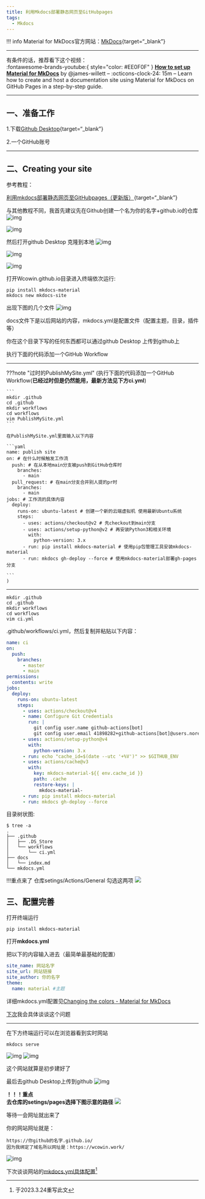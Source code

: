 ```yaml
---
title: 利用Mkdocs部署静态网页至GitHubpages
tags:
  - Mkdocs
---
```


!!! info
    Material for MkDocs官方网站：[MkDocs](https://www.mkdocs.org/){target=“_blank”}

---
有条件的话，推荐看下这个视频：  
:fontawesome-brands-youtube:{ style="color: #EE0F0F" }
__[How to set up Material for MkDocs]__ by @james-willett – :octicons-clock-24:
15m – Learn how to create and host a documentation site using Material for
MkDocs on GitHub Pages in a step-by-step guide.

  [How to set up Material for MkDocs]: https://www.youtube.com/watch?v=Q-YA_dA8C20

---

## 一、准备工作

1.下载[Github Desktop](https://github.com/desktop/desktop){target=“_blank”}

2.一个GitHub账号   


***
## 二、Creating your site

参考教程： 

[利用mkdocs部署静态网页至GitHubpages（更新版）](https://blog.csdn.net/m0_63203517/article/details/129755527?spm=1001.2014.3001.5501){target=“_blank”}

与其他教程不同，我首先建议先在Github创建一个名为你的名字+github.io的仓库
![img](https://s1.imagehub.cc/images/2024/02/02/5074a3e2b7284355e0f777fd9e621ee3.png)

![img](https://s1.imagehub.cc/images/2024/02/02/5c39f0c9754f067759497361524d2b95.png)  

然后打开github Desktop 克隆到本地
![img](https://s1.imagehub.cc/images/2024/02/02/5c06d33549ea0c4a1357697acc6f8f5d.png)

![img](https://s1.imagehub.cc/images/2024/02/02/f862b16316fa4ad0f727a0f656cc5cf1.png)

![img](https://s1.imagehub.cc/images/2024/02/02/6483c0b9ee144e0c1e035dccf3339991.png) 


打开Wcowin.github.io目录进入终端依次运行:
```
pip install mkdocs-material
mkdocs new mkdocs-site
```
出现下图的几个文件 
![img](https://s1.imagehub.cc/images/2024/02/02/140869d445e8c6dfd026e71e3ff0fc09.png)

docs文件下是以后网站的内容，mkdocs.yml是配置文件（配置主题，目录，插件等）

 你在这个目录下写的任何东西都可以通过github Desktop 上传到github上

执行下面的代码添加一个GitHub Workflow
***  
???note "过时的PublishMySite.yml"
    (执行下面的代码添加一个GitHub Workflow(**已经过时但是仍然能用，最新方法见下方ci.yml**)

    ``` 
    mkdir .github
    cd .github
    mkdir workflows
    cd workflows
    vim PublishMySite.yml
    ```

    在PublishMySite.yml里面输入以下内容

    ```yaml
    name: publish site
    on: # 在什么时候触发工作流
      push: # 在从本地main分支被push到GitHub仓库时
        branches:
          - main
      pull_request: # 在main分支合并别人提的pr时
        branches:
          - main
    jobs: # 工作流的具体内容
      deploy:
        runs-on: ubuntu-latest # 创建一个新的云端虚拟机 使用最新Ubuntu系统
        steps:
          - uses: actions/checkout@v2 # 先checkout到main分支
          - uses: actions/setup-python@v2 # 再安装Python3和相关环境
            with:
              python-version: 3.x
          - run: pip install mkdocs-material # 使用pip包管理工具安装mkdocs-material
          - run: mkdocs gh-deploy --force # 使用mkdocs-material部署gh-pages分支

    ```
    )
***  

``` 
mkdir .github
cd .github
mkdir workflows
cd workflows
vim ci.yml
```  

.github/workflows/ci.yml，然后复制并粘贴以下内容：  
```yaml
name: ci 
on:
  push:
    branches:
      - master 
      - main
permissions:
  contents: write
jobs:
  deploy:
    runs-on: ubuntu-latest
    steps:
      - uses: actions/checkout@v4
      - name: Configure Git Credentials
        run: |
          git config user.name github-actions[bot]
          git config user.email 41898282+github-actions[bot]@users.noreply.github.com
      - uses: actions/setup-python@v4
        with:
          python-version: 3.x
      - run: echo "cache_id=$(date --utc '+%V')" >> $GITHUB_ENV 
      - uses: actions/cache@v3
        with:
          key: mkdocs-material-${{ env.cache_id }}
          path: .cache
          restore-keys: |
            mkdocs-material-
      - run: pip install mkdocs-material 
      - run: mkdocs gh-deploy --force
```

目录树状图:
```
$ tree -a
.
├── .github
│   ├── .DS_Store
│   └── workflows
│       └── ci.yml
├── docs
│   └── index.md
└── mkdocs.yml
```


!!!重点来了
仓库setings/Actions/General  勾选这两项
![](https://s1.imagehub.cc/images/2024/02/02/02fd4e77eb52d4ce18c227f0e29b2c6d.png)

## 三、配置完善
打开终端运行  

`pip install mkdocs-material`

打开**mkdocs.yml** 

 把以下的内容输入进去（最简单最基础的配置）  

```yaml
site_name: 网站名字
site_url: 网站链接
site_author: 你的名字
theme:
  name: material #主题
```  


详细mkdocs.yml配置见[Changing the colors - Material for MkDocs](https://squidfunk.github.io/mkdocs-material/setup/changing-the-colors/)

[下次](https://blog.csdn.net/m0_63203517/article/details/127444446?spm=1001.2014.3001.5502)我会具体谈谈这个问题
***
在下方终端运行可以在浏览器看到实时网站
```
mkdocs serve
```
![img](https://s1.imagehub.cc/images/2024/02/02/b4a5ac989f1f390573a85bad8c80f49b.png)
![img](https://s1.imagehub.cc/images/2024/02/02/38bbc1fad9016ebfa0d894f093b82e3d.png)

这个网站就算是初步建好了

最后去github Desktop上传到github
![img](https://s1.imagehub.cc/images/2024/02/02/3a15b16d3947825f3f469b4eafedd5ef.png)

**！！！重点**  
**去仓库的setings/pages选择下图示意的路径**
![](https://s1.imagehub.cc/images/2024/02/02/64a25964ef4e99e4b580084daec10662.png)  

等待一会网址就出来了  

你的网站网址就是：​

```
https://你github的名字.github.io/
因为我绑定了域名所以网址是：https://wcowin.work/
```
![img](https://s1.imagehub.cc/images/2024/02/02/7f149d6da7ecc6364d86c9517b2c4624.png)

下次谈谈网站的[mkdocs.yml具体配置](mkdocs2.md)[^注]

[^注]:于2023.3.24重写此文